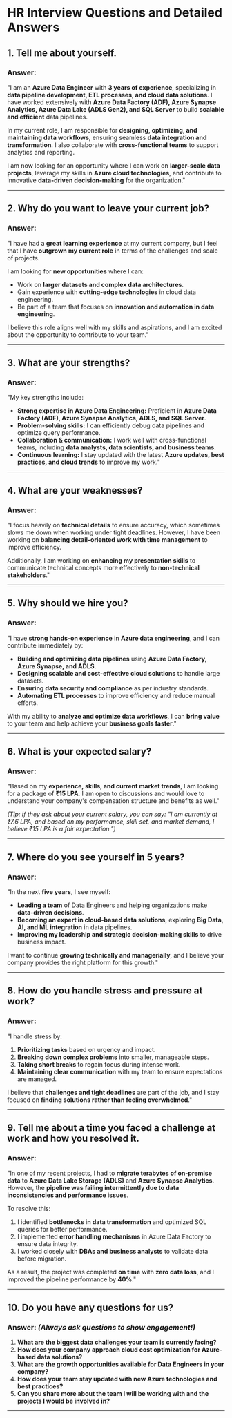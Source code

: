 # HR Interview Questions and Detailed Answers

## 1. Tell me about yourself.
### **Answer:**
"I am an **Azure Data Engineer** with **3 years of experience**, specializing in **data pipeline development, ETL processes, and cloud data solutions**. I have worked extensively with **Azure Data Factory (ADF), Azure Synapse Analytics, Azure Data Lake (ADLS Gen2), and SQL Server** to build **scalable and efficient** data pipelines.  

In my current role, I am responsible for **designing, optimizing, and maintaining data workflows**, ensuring seamless **data integration and transformation**. I also collaborate with **cross-functional teams** to support analytics and reporting.  

I am now looking for an opportunity where I can work on **larger-scale data projects**, leverage my skills in **Azure cloud technologies**, and contribute to innovative **data-driven decision-making** for the organization."  

---

## 2. Why do you want to leave your current job?
### **Answer:**
"I have had a **great learning experience** at my current company, but I feel that I have **outgrown my current role** in terms of the challenges and scale of projects.  

I am looking for **new opportunities** where I can:
- Work on **larger datasets and complex data architectures**.
- Gain experience with **cutting-edge technologies** in cloud data engineering.
- Be part of a team that focuses on **innovation and automation in data engineering**.  

I believe this role aligns well with my skills and aspirations, and I am excited about the opportunity to contribute to your team."  

---

## 3. What are your strengths?
### **Answer:**
"My key strengths include:  
- **Strong expertise in Azure Data Engineering:** Proficient in **Azure Data Factory (ADF), Azure Synapse Analytics, ADLS, and SQL Server**.  
- **Problem-solving skills:** I can efficiently debug data pipelines and optimize query performance.  
- **Collaboration & communication:** I work well with cross-functional teams, including **data analysts, data scientists, and business teams**.  
- **Continuous learning:** I stay updated with the latest **Azure updates, best practices, and cloud trends** to improve my work."  

---

## 4. What are your weaknesses?
### **Answer:**
"I focus heavily on **technical details** to ensure accuracy, which sometimes slows me down when working under tight deadlines. However, I have been working on **balancing detail-oriented work with time management** to improve efficiency.  

Additionally, I am working on **enhancing my presentation skills** to communicate technical concepts more effectively to **non-technical stakeholders**."  

---

## 5. Why should we hire you?
### **Answer:**
"I have **strong hands-on experience** in **Azure data engineering**, and I can contribute immediately by:  
- **Building and optimizing data pipelines** using **Azure Data Factory, Azure Synapse, and ADLS**.  
- **Designing scalable and cost-effective cloud solutions** to handle large datasets.  
- **Ensuring data security and compliance** as per industry standards.  
- **Automating ETL processes** to improve efficiency and reduce manual efforts.  

With my ability to **analyze and optimize data workflows**, I can **bring value** to your team and help achieve your **business goals faster**."  

---

## 6. What is your expected salary?
### **Answer:**
"Based on my **experience, skills, and current market trends**, I am looking for a package of **₹15 LPA**. I am open to discussions and would love to understand your company's compensation structure and benefits as well."  

*(Tip: If they ask about your current salary, you can say: "I am currently at ₹7.6 LPA, and based on my performance, skill set, and market demand, I believe ₹15 LPA is a fair expectation.")*  

---

## 7. Where do you see yourself in 5 years?
### **Answer:**
"In the next **five years**, I see myself:  
- **Leading a team** of Data Engineers and helping organizations make **data-driven decisions**.  
- **Becoming an expert in cloud-based data solutions**, exploring **Big Data, AI, and ML integration** in data pipelines.  
- **Improving my leadership and strategic decision-making skills** to drive business impact.  

I want to continue **growing technically and managerially**, and I believe your company provides the right platform for this growth."  

---

## 8. How do you handle stress and pressure at work?
### **Answer:**
"I handle stress by:  
1. **Prioritizing tasks** based on urgency and impact.  
2. **Breaking down complex problems** into smaller, manageable steps.  
3. **Taking short breaks** to regain focus during intense work.  
4. **Maintaining clear communication** with my team to ensure expectations are managed.  

I believe that **challenges and tight deadlines** are part of the job, and I stay focused on **finding solutions rather than feeling overwhelmed**."  

---

## 9. Tell me about a time you faced a challenge at work and how you resolved it.
### **Answer:**
"In one of my recent projects, I had to **migrate terabytes of on-premise data** to **Azure Data Lake Storage (ADLS)** and **Azure Synapse Analytics**. However, the **pipeline was failing intermittently due to data inconsistencies and performance issues**.  

To resolve this:
1. I identified **bottlenecks in data transformation** and optimized SQL queries for better performance.  
2. I implemented **error handling mechanisms** in Azure Data Factory to ensure data integrity.  
3. I worked closely with **DBAs and business analysts** to validate data before migration.  

As a result, the project was completed **on time** with **zero data loss**, and I improved the pipeline performance by **40%**."  

---

## 10. Do you have any questions for us?
### **Answer:** *(Always ask questions to show engagement!)*  
1. **What are the biggest data challenges your team is currently facing?**  
2. **How does your company approach cloud cost optimization for Azure-based data solutions?**  
3. **What are the growth opportunities available for Data Engineers in your company?**  
4. **How does your team stay updated with new Azure technologies and best practices?**  
5. **Can you share more about the team I will be working with and the projects I would be involved in?**  

---
